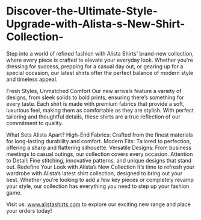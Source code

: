 # Discover-the-Ultimate-Style-Upgrade-with-Alista-s-New-Shirt-Collection-
Step into a world of refined fashion with Alista Shirts’ brand-new collection, where every piece is crafted to elevate your everyday look. Whether you're dressing for success, prepping for a casual day out, or gearing up for a special occasion, our latest shirts offer the perfect balance of modern style and timeless appeal.

Fresh Styles, Unmatched Comfort
Our new arrivals feature a variety of designs, from sleek solids to bold prints, ensuring there’s something for every taste. Each shirt is made with premium fabrics that provide a soft, luxurious feel, making them as comfortable as they are stylish. With perfect tailoring and thoughtful details, these shirts are a true reflection of our commitment to quality.

What Sets Alista Apart?
High-End Fabrics: Crafted from the finest materials for long-lasting durability and comfort.
Modern Fits: Tailored to perfection, offering a sharp and flattering silhouette.
Versatile Designs: From business meetings to casual outings, our collection covers every occasion.
Attention to Detail: Fine stitching, innovative patterns, and unique designs that stand out.
Redefine Your Look with Alista’s New Collection
It’s time to refresh your wardrobe with Alista’s latest shirt collection, designed to bring out your best. Whether you’re looking to add a few key pieces or completely revamp your style, our collection has everything you need to step up your fashion game.

Visit us: www.alistashirts.com to explore our exciting new range and place your orders today!
